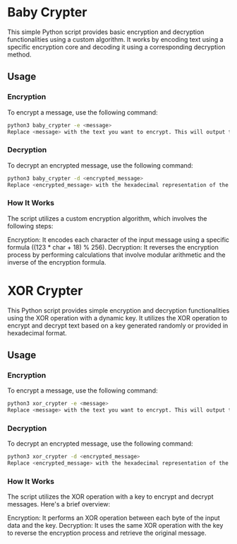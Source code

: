 # Baby Crypter
This simple Python script provides basic encryption and decryption functionalities using a custom algorithm. It works by encoding text using a specific encryption core and decoding it using a corresponding decryption method.

## Usage

### Encryption
To encrypt a message, use the following command:

```bash
python3 baby_crypter -e <message>
Replace <message> with the text you want to encrypt. This will output the encrypted text in hexadecimal format.
```

### Decryption
To decrypt an encrypted message, use the following command:

```bash
python3 baby_crypter -d <encrypted_message>
Replace <encrypted_message> with the hexadecimal representation of the encrypted text. This will output the decrypted text.
```

### How It Works
The script utilizes a custom encryption algorithm, which involves the following steps:

Encryption: It encodes each character of the input message using a specific formula ((123 * char + 18) % 256).
Decryption: It reverses the encryption process by performing calculations that involve modular arithmetic and the inverse of the encryption formula.

# XOR Crypter
This Python script provides simple encryption and decryption functionalities using the XOR operation with a dynamic key. It utilizes the XOR operation to encrypt and decrypt text based on a key generated randomly or provided in hexadecimal format.

## Usage
### Encryption
To encrypt a message, use the following command:

```bash
python3 xor_crypter -e <message>
Replace <message> with the text you want to encrypt. This will output the encrypted text in hexadecimal format along with the randomly generated key.
```

### Decryption
To decrypt an encrypted message, use the following command:

```bash
python3 xor_crypter -d <encrypted_message>
Replace <encrypted_message> with the hexadecimal representation of the encrypted text and the key used during encryption. This will output the decrypted text.
```

### How It Works
The script utilizes the XOR operation with a key to encrypt and decrypt messages. Here's a brief overview:

Encryption: It performs an XOR operation between each byte of the input data and the key.
Decryption: It uses the same XOR operation with the key to reverse the encryption process and retrieve the original message.